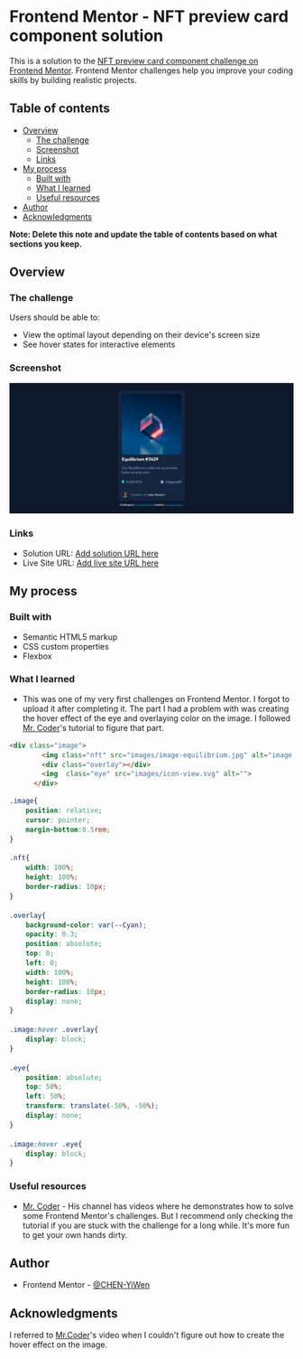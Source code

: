 # Frontend Mentor - NFT preview card component solution

This is a solution to the [NFT preview card component challenge on Frontend Mentor](https://www.frontendmentor.io/challenges/nft-preview-card-component-SbdUL_w0U). Frontend Mentor challenges help you improve your coding skills by building realistic projects. 

## Table of contents

- [Overview](#overview)
  - [The challenge](#the-challenge)
  - [Screenshot](#screenshot)
  - [Links](#links)
- [My process](#my-process)
  - [Built with](#built-with)
  - [What I learned](#what-i-learned)
  - [Useful resources](#useful-resources)
- [Author](#author)
- [Acknowledgments](#acknowledgments)

**Note: Delete this note and update the table of contents based on what sections you keep.**

## Overview

### The challenge

Users should be able to:

- View the optimal layout depending on their device's screen size
- See hover states for interactive elements

### Screenshot

![](Screenshot.png)

### Links

- Solution URL: [Add solution URL here](https://your-solution-url.com)
- Live Site URL: [Add live site URL here](https://your-live-site-url.com)

## My process

### Built with

- Semantic HTML5 markup
- CSS custom properties
- Flexbox


### What I learned
- This was one of my very first challenges on Frontend Mentor. I forgot to upload it after completing it. The part I had a problem with was creating the hover effect of the eye and overlaying color on the image. I followed [Mr. Coder](https://www.youtube.com/watch?v=l6sxh57ifSQ&t=1083s)'s tutorial to figure that part.

```html
<div class="image">
        <img class="nft" src="images/image-equilibrium.jpg" alt="image of equilibrium">
        <div class="overlay"></div>
        <img  class="eye" src="images/icon-view.svg" alt="">
      </div>
```
```css
.image{
    position: relative;
    cursor: pointer;
    margin-bottom:0.5rem;
}

.nft{
    width: 100%;
    height: 100%;
    border-radius: 10px;
}

.overlay{
    background-color: var(--Cyan);
    opacity: 0.3;
    position: absolute;
    top: 0;
    left: 0;
    width: 100%;
    height: 100%;
    border-radius: 10px;
    display: none;
}

.image:hover .overlay{
    display: block;
}

.eye{
    position: absolute;
    top: 50%;
    left: 50%;
    transform: translate(-50%, -50%); 
    display: none;   
}

.image:hover .eye{
    display: block;
}
```

### Useful resources

- [Mr. Coder]((https://www.youtube.com/c/MrCoderYt)) - His channel has videos where he demonstrates how to solve some Frontend Mentor's challenges. But I recommend only checking the tutorial if you are stuck with the challenge for a long while. It's more fun to get your own hands dirty.


## Author

- Frontend Mentor - [@CHEN-YiWen](https://www.frontendmentor.io/profile/CHEN-YiWen)


## Acknowledgments

I referred to [Mr.Coder](https://www.youtube.com/watch?v=l6sxh57ifSQ&t=1083s)'s video when I couldn't figure out how to create the hover effect on the image.